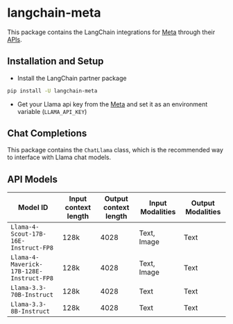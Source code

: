 # langchain-meta

This package contains the LangChain integrations for [Meta](https://llama.com/) through their [APIs](https://llama.developer.meta.com?utm_source=partner-langchain&utm_medium=readme).

## Installation and Setup

- Install the LangChain partner package

```bash
pip install -U langchain-meta
```

- Get your Llama api key from the [Meta](https://llama.developer.meta.com?utm_source=partner-langchain&utm_medium=readme) and set it as an environment variable (`LLAMA_API_KEY`)

## Chat Completions

This package contains the `ChatLlama` class, which is the recommended way to interface with Llama chat models.

## API Models

| Model ID | Input context length | Output context length | Input Modalities | Output Modalities |
| --- | --- | --- | --- | --- |
| `Llama-4-Scout-17B-16E-Instruct-FP8` | 128k | 4028 | Text, Image | Text |
| `Llama-4-Maverick-17B-128E-Instruct-FP8` | 128k | 4028 | Text, Image | Text |
| `Llama-3.3-70B-Instruct` | 128k | 4028 | Text | Text |
| `Llama-3.3-8B-Instruct` | 128k | 4028 | Text | Text |
